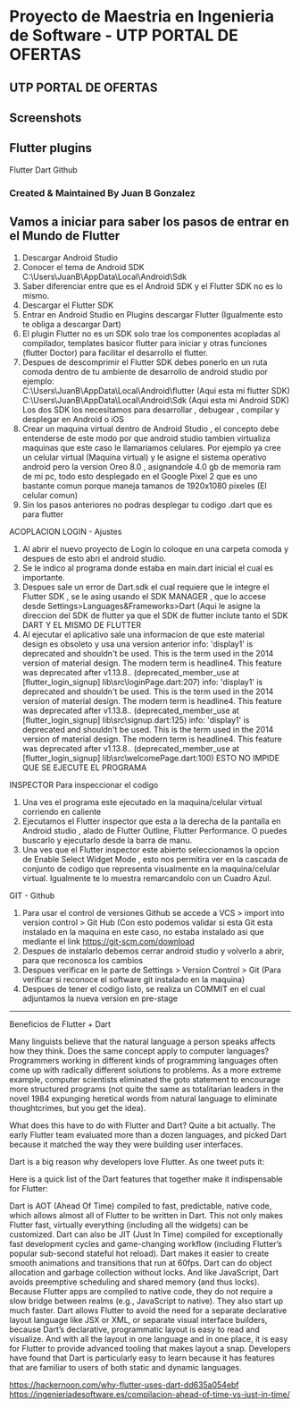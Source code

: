 # Proyecto de Maestria en Ingenieria de Software - UTP PORTAL DE OFERTAS

## UTP PORTAL DE OFERTAS



## Screenshots




## Flutter plugins
Flutter
Dart
Github

### Created & Maintained By Juan B Gonzalez

## Vamos a iniciar para saber los pasos de entrar en el Mundo de Flutter

1. Descargar Android Studio 
2. Conocer el tema de Android SDK C:\Users\JuanB\AppData\Local\Android\Sdk
3. Saber diferenciar entre que es el Android SDK y el Flutter SDK no es lo mismo.
4. Descargar el Flutter SDK
5. Entrar en Android Studio en Plugins descargar Flutter (Igualmente esto te obliga a descargar Dart)
6. El plugin Flutter no es un SDK solo trae los componentes acopladas al compilador, templates basicor flutter para iniciar y otras funciones (flutter Doctor) para facilitar el desarrollo el flutter.
7. Despues de descomprimir el Flutter SDK debes ponerlo en un ruta comoda dentro de tu ambiente de desarrollo de android studio por ejemplo:  
C:\Users\JuanB\AppData\Local\Android\flutter  (Aqui esta mi flutter SDK)
C:\Users\JuanB\AppData\Local\Android\Sdk    (Aqui esta mi Android SDK)
Los dos SDK los necesitamos para desarrollar , debugear , compilar y desplegar en Android o iOS 
8. Crear un maquina virtual dentro de Android Studio , el concepto debe entenderse de este modo por que android studio tambien virtualiza maquinas que este caso le llamariamos celulares. Por ejemplo ya cree un celular virtual (Maquina virtual) y le asigne el sistema operativo android pero la version Oreo 8.0 , asignandole 4.0 gb de memoria ram de mi pc, todo esto desplegado en el Google Pixel 2 que es uno bastante comun porque maneja tamanos de 1920x1080 pixeles (El celular comun)
9. Sin los pasos anteriores no podras desplegar tu codigo .dart que es para flutter


ACOPLACION LOGIN - Ajustes
1. Al abrir el nuevo proyecto de Login lo coloque en una carpeta comoda y despues de esto abri el android studio.
2. Se le indico al programa donde estaba en main.dart inicial el cual es importante.
3. Despues sale un error de Dart.sdk el cual requiere que le integre el Flutter SDK , se le asing usando el SDK MANAGER  , que lo accese desde Settings>Languages&Frameworks>Dart (Aqui le asigne la direccion del SDK de flutter ya que el SDK de flutter inclute tanto el SDK DART Y EL MISMO DE FLUTTER
4. Al ejecutar el aplicativo sale una informacion de que este material design es obsoleto y usa una version anterior
info: 'display1' is deprecated and shouldn't be used. This is the term used in the 2014 version of material design. The modern term is headline4. This feature was deprecated after v1.13.8.. (deprecated_member_use at [flutter_login_signup] lib\src\loginPage.dart:207)
info: 'display1' is deprecated and shouldn't be used. This is the term used in the 2014 version of material design. The modern term is headline4. This feature was deprecated after v1.13.8.. (deprecated_member_use at [flutter_login_signup] lib\src\signup.dart:125)
info: 'display1' is deprecated and shouldn't be used. This is the term used in the 2014 version of material design. The modern term is headline4. This feature was deprecated after v1.13.8.. (deprecated_member_use at [flutter_login_signup] lib\src\welcomePage.dart:100)
ESTO NO IMPIDE QUE SE EJECUTE EL PROGRAMA



INSPECTOR
Para inspeccionar el codigo
1. Una ves el programa este ejecutado en la maquina/celular virtual corriendo en caliente
2. Ejecutamos el Flutter inspector que esta a la derecha de la pantalla en Android studio , alado de Flutter Outline, Flutter Performance. O puedes buscarlo y ejecutarlo desde la barra de manu.
3. Una ves que el Flutter inspector este abierto seleccionamos la opcion de Enable Select Widget Mode , esto nos permitira ver en la cascada de conjunto de codigo que representa visualmente en la maquina/celular virtual. Igualmente te lo muestra remarcandolo con un Cuadro Azul.

GIT  - Github
1. Para usar el control de versiones Github se accede a VCS > import into version control >  Git Hub (Con esto podemos validar si esta Git esta instalado en la maquina en este caso, no estaba instalado asi que mediante el link  https://git-scm.com/download
2. Despues de instalarlo debemos cerrar android studio y volverlo a abrir, para que reconosca los cambios
3. Despues verificar en le parte de Settings > Version Control > Git (Para verificar si reconoce el software git instalado en la maquina)
4. Despues de tener el codigo listo, se realiza un COMMIT en el cual adjuntamos la nueva version en pre-stage 




_________________________________________________________________
Beneficios de Flutter + Dart


Many linguists believe that the natural language a person speaks affects how they think. Does the same concept apply to computer languages? Programmers working in different kinds of programming languages often come up with radically different solutions to problems. As a more extreme example, computer scientists eliminated the goto statement to encourage more structured programs (not quite the same as totalitarian leaders in the novel 1984 expunging heretical words from natural language to eliminate thoughtcrimes, but you get the idea).

What does this have to do with Flutter and Dart? Quite a bit actually. The early Flutter team evaluated more than a dozen languages, and picked Dart because it matched the way they were building user interfaces.

Dart is a big reason why developers love Flutter. As one tweet puts it:

Here is a quick list of the Dart features that together make it indispensable for Flutter:

Dart is AOT (Ahead Of Time) compiled to fast, predictable, native code, which allows almost all of Flutter to be written in Dart. This not only makes Flutter fast, virtually everything (including all the widgets) can be customized.
Dart can also be JIT (Just In Time) compiled for exceptionally fast development cycles and game-changing workflow (including Flutter’s popular sub-second stateful hot reload).
Dart makes it easier to create smooth animations and transitions that run at 60fps. Dart can do object allocation and garbage collection without locks. And like JavaScript, Dart avoids preemptive scheduling and shared memory (and thus locks). Because Flutter apps are compiled to native code, they do not require a slow bridge between realms (e.g., JavaScript to native). They also start up much faster.
Dart allows Flutter to avoid the need for a separate declarative layout language like JSX or XML, or separate visual interface builders, because Dart’s declarative, programmatic layout is easy to read and visualize. And with all the layout in one language and in one place, it is easy for Flutter to provide advanced tooling that makes layout a snap.
Developers have found that Dart is particularly easy to learn because it has features that are familiar to users of both static and dynamic languages.

https://hackernoon.com/why-flutter-uses-dart-dd635a054ebf
https://ingenieriadesoftware.es/compilacion-ahead-of-time-vs-just-in-time/




